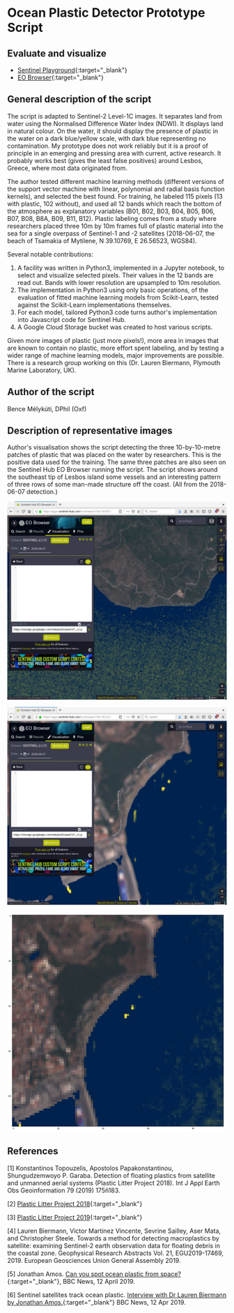 # Ocean Plastic Detector Prototype Script

## Evaluate and visualize
 - [Sentinel Playground](https://apps.sentinel-hub.com/sentinel-playground/?source=S2&lat=39.00782967735243&lng=26.60217046737671&zoom=15&preset=CUSTOM&layers=B01,B02,B03&maxcc=26&gain=1.0&gamma=1.0&time=2017-12-01%7C2018-06-07&atmFilter=&showDates=false&evalscript=LyoKQXV0aG9yIG9mIHRoZSBzY3JpcHQ6IEJlbmNlIE3pbHlr%2BnRpLCBEUGhpbCAoT3hmKQoqLwoKCnZhciBlc3RpbWF0b3IgPSAtMS43NmUtMDUgKyAxMDAwMCooLTAuMDAwMzQwMipCMDEgLTAuMDAwNDU4NSpCMDIgKyAwLjAwMTQxNSpCMDMgKyAwLjAxMjU0KkIwNCAtMC4wMTExMipCMDUgLTAuMDEzNDYqQjA2ICsgMC4wMDI3NjIqQjA3ICsgMC4wMDI0ODEqQjA4ICsgMC4wMDk2MDUqQjhBICsgMC4wMDEyNDcqQjA5IC0wLjAxNDYyKkIxMSArIDAuMDA0MDYqQjEyKTsKCmZ1bmN0aW9uIGNsYW1wIChhKSB7CiAgcmV0dXJuIGE8LTEgPyAwIDogYSA%2BIDEgPyAxIDogKDErYSkvMjsKfQoKZnVuY3Rpb24gY2l2aWRpcyAoeCkgewogIC8vIHggbXVzdCBiZSBpbiBbMCwxXQogIC8vIGh0dHBzOi8vZ2l0aHViLmNvbS9tYXRwbG90bGliL21hdHBsb3RsaWIvYmxvYi9tYXN0ZXIvbGliL21hdHBsb3RsaWIvX2NtX2xpc3RlZC5weQogIHJldHVybiBbeCowLjk5NTczNywgeCowLjkwOTM0NCsoMS14KSowLjEzNTExMiwgeCowLjIxNzc3MisoMS14KSowLjMwNDc1MV07Cn0KCnZhciBORFdJID0gKEIwMyAtIEIwOCkgLyAoQjAzICsgQjA4KTsKCnJldHVybiBORFdJIDwgMCA%2FIFsyLjUqQjA0LCAyLjUqQjAzLCAyLjUqQjAyXSA6IGNpdmlkaXMoY2xhbXAoZXN0aW1hdG9yKSk7Cg%3D%3D){:target="_blank"}    
 - [EO Browser](https://apps.sentinel-hub.com/eo-browser/?lat=39.00623&lng=26.59994&zoom=15&time=2018-06-07&preset=CUSTOM&datasource=Sentinel-2%20L1C&layers=B01,B02,B03&evalscript=LyoKQXV0aG9yIG9mIHRoZSBzY3JpcHQ6IEJlbmNlIE3pbHlr%2BnRpLCBEUGhpbCAoT3hmKQoqLwoKCnZhciBlc3RpbWF0b3IgPSAtMS43NmUtMDUgKyAxMDAwMCooLTAuMDAwMzQwMipCMDEgLTAuMDAwNDU4NSpCMDIgKyAwLjAwMTQxNSpCMDMgKyAwLjAxMjU0KkIwNCAtMC4wMTExMipCMDUgLTAuMDEzNDYqQjA2ICsgMC4wMDI3NjIqQjA3ICsgMC4wMDI0ODEqQjA4ICsgMC4wMDk2MDUqQjhBICsgMC4wMDEyNDcqQjA5IC0wLjAxNDYyKkIxMSArIDAuMDA0MDYqQjEyKTsKCmZ1bmN0aW9uIGNsYW1wIChhKSB7CiAgcmV0dXJuIGE8LTEgPyAwIDogYSA%2BIDEgPyAxIDogKDErYSkvMjsKfQoKZnVuY3Rpb24gY2l2aWRpcyAoeCkgewogIC8vIHggbXVzdCBiZSBpbiBbMCwxXQogIC8vIGh0dHBzOi8vZ2l0aHViLmNvbS9tYXRwbG90bGliL21hdHBsb3RsaWIvYmxvYi9tYXN0ZXIvbGliL21hdHBsb3RsaWIvX2NtX2xpc3RlZC5weQogIHJldHVybiBbeCowLjk5NTczNywgeCowLjkwOTM0NCsoMS14KSowLjEzNTExMiwgeCowLjIxNzc3MisoMS14KSowLjMwNDc1MV07Cn0KCnZhciBORFdJID0gKEIwMyAtIEIwOCkgLyAoQjAzICsgQjA4KTsKCnJldHVybiBORFdJIDwgMCA%2FIFsyLjUqQjA0LCAyLjUqQjAzLCAyLjUqQjAyXSA6IGNpdmlkaXMoY2xhbXAoZXN0aW1hdG9yKSk7Cg%3D%3D){:target="_blank"} 


## General description of the script

The script is adapted to Sentinel-2 Level-1C images. It separates land from water using the Normalised Difference Water Index (NDWI). It displays land in natural colour. On the water, it should display the presence of plastic in the water on a dark blue/yellow scale, with dark blue representing no contamination. My prototype does not work reliably but it is a proof of principle in an emerging and pressing area with current, active research. It probably works best (gives the least false positives) around Lesbos, Greece, where most data originated from.

The author tested different machine learning methods (different versions of the support vector machine with linear, polynomial and radial basis function kernels), and selected the best found. For training, he labeled 115 pixels (13 with plastic, 102 without), and used all 12 bands which reach the bottom of the atmosphere as explanatory variables (B01, B02, B03, B04, B05, B06, B07, B08, B8A, B09, B11, B12). Plastic labeling comes from a study where researchers placed three 10m by 10m frames full of plastic material into the sea for a single overpass of Sentinel-1 and -2 satellites (2018-06-07, the beach of Tsamakia of Mytilene, N 39.10769, E 26.56523, WGS84).

Several notable contributions:
1) A facility was written in Python3, implemented in a Jupyter notebook, to select and visualize selected pixels. Their values in the 12 bands are read out. Bands with lower resolution are upsampled to 10m resolution.
2) The implementation in Python3 using only basic operations, of the evaluation of fitted machine learning models from Scikit-Learn, tested against the Scikit-Learn implementations themselves.
3) For each model, tailored Python3 code turns author's implementation into Javascript code for Sentinel Hub.
4) A Google Cloud Storage bucket was created to host various scripts.

Given more images of plastic (just more pixels!), more area in images that are known to contain no plastic, more effort spent labeling, and by testing a wider range of machine learning models, major improvements are possible. There is a research group working on this (Dr. Lauren Biermann, Plymouth Marine Laboratory, UK).

## Author of the script

Bence Mélykúti, DPhil (Oxf)

## Description of representative images

Author's visualisation shows the script detecting the three 10-by-10-metre patches of plastic that was placed on the water by researchers. This is the positive data used for the training.
The same three patches are also seen on the Sentinel Hub EO Browser running the script.
The script shows around the southeast tip of Lesbos island some vessels and an interesting pattern of three rows of some man-made structure off the coast. (All from the 2018-06-07 detection.)

![The script example 1](fig/Lesbos_Southeast_2018-06-07_example1.png)

![The script example 2](fig/Tsamakia_2018-06-07_example2.png)

![The script example 3](fig/Tsamakia_2018-06-07_example3.png)

## References

[1] Konstantinos Topouzelis, Apostolos Papakonstantinou, Shungudzemwoyo P. Garaba. Detection of floating plastics from satellite and unmanned aerial systems (Plastic Litter Project 2018). Int J Appl Earth Obs Geoinformation 79 (2019) 175ñ183.

[2] [Plastic Litter Project 2018](https://mrsg.aegean.gr/?content=&nav=55){:target="_blank"} 

[3] [Plastic Litter Project 2019](https://mrsg.aegean.gr/?content=&nav=65){:target="_blank"} 

[4] Lauren Biermann, Victor Martinez Vincente, Sevrine Sailley, Aser Mata, and Christopher Steele. Towards a method for detecting macroplastics by satellite: examining Sentinel-2 earth observation data for floating debris in the coastal zone. Geophysical Research Abstracts Vol. 21, EGU2019-17469, 2019. European Geosciences Union General Assembly 2019.

[5] Jonathan Amos. [Can you spot ocean plastic from space?](https://www.bbc.com/news/science-environment-47910600){:target="_blank"}, BBC News, 12 April 2019.

[6] Sentinel satellites track ocean plastic. [Interview with Dr Lauren Biermann by Jonathan Amos.](https://www.bbc.com/news/av/science-environment-47910604/sentinel-satellites-track-ocean-plastic){:target="_blank"} BBC News, 12 Apr 2019.
